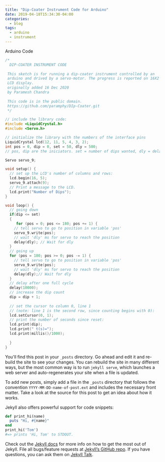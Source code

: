 ```yaml
---
title: "Dip-Coater Instrument Code for Arduino"
date: 2019-04-18T15:34:30-04:00
categories:
  - blog
tags:
  - arduino
  - instrument
---
```

Arduino Code
```C
/*
  DIP-COATER INSTRUMENT CODE
  
 This sketch is for running a dip-coater instrument controlled by an
 arduino and drived by a servo-motor. The progress is reported on 16X2 
 LCD display.
 originally added 16 Dec 2020
 by Paramesh Chandra
 
 This code is in the public domain.
 https://github.com/paramphy/DIp-Coater.git
 */

// include the library code:
#include <LiquidCrystal.h>
#include <Servo.h>

// initialize the library with the numbers of the interface pins
LiquidCrystal lcd(12, 11, 5, 4, 3, 2);
int pos = 0, dip = 0, set = 50, dly = 500;
// pos, dip are the iniciators. set = number of dips wanted, dly = delay between changing position 

Servo servo_9;

void setup() {
  // set up the LCD's number of columns and rows:
  lcd.begin(16, 5);
  servo_9.attach(9);
  // Print a message to the LCD.
  lcd.print("Number of Dips");
}

void loop() {
  // going down
  if(dip <= set)
  {
     for (pos = 0; pos <= 180; pos += 1) {
    // tell servo to go to position in variable 'pos'
    servo_9.write(pos);
    // wait 'dly' ms for servo to reach the position
    delay(dly); // Wait for dly
  }
  // going up
  for (pos = 180; pos >= 0; pos -= 1) {
    // tell servo to go to position in variable 'pos'
    servo_9.write(pos);
    // wait 'dly' ms for servo to reach the position
    delay(dly);// Wait for dly
  }
  // delay after one full cycle
  delay(10000);
  // increase the dip count
  dip = dip + 1;
  
  // set the cursor to column 0, line 1
  // (note: line 1 is the second row, since counting begins with 0):
  lcd.setCursor(0, 1);
  // print the number of seconds since reset:
  lcd.print(dip);
  lcd.print(" t(s)=");
  lcd.print(millis()/1000);
  
  }
}
```

You'll find this post in your `_posts` directory. Go ahead and edit it and re-build the site to see your changes. You can rebuild the site in many different ways, but the most common way is to run `jekyll serve`, which launches a web server and auto-regenerates your site when a file is updated.

To add new posts, simply add a file in the `_posts` directory that follows the convention `YYYY-MM-DD-name-of-post.ext` and includes the necessary front matter. Take a look at the source for this post to get an idea about how it works.

Jekyll also offers powerful support for code snippets:

```ruby
def print_hi(name)
  puts "Hi, #{name}"
end
print_hi('Tom')
#=> prints 'Hi, Tom' to STDOUT.
```

Check out the [Jekyll docs][jekyll-docs] for more info on how to get the most out of Jekyll. File all bugs/feature requests at [Jekyll’s GitHub repo][jekyll-gh]. If you have questions, you can ask them on [Jekyll Talk][jekyll-talk].

[jekyll-docs]: https://jekyllrb.com/docs/home
[jekyll-gh]:   https://github.com/jekyll/jekyll
[jekyll-talk]: https://talk.jekyllrb.com/
